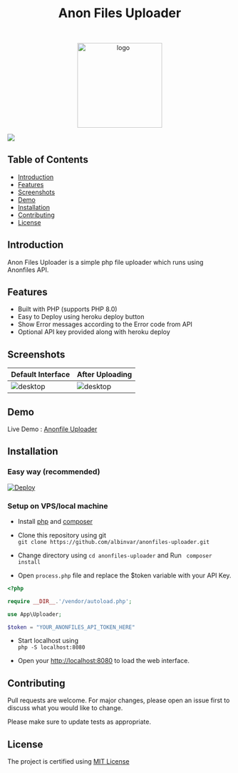 <h1 align="center"> Anon Files Uploader </h1> <br>
<p align="center">
  <a href="https://anonfiles.com/">
    <img src="https://i.ibb.co/kJY81TL/Anon-Files.png" alt="logo" width="190" border="0">
  </a>
</p>

<a href="https://anonfiles-uploader.herokuapp.com"><img src="http://heroku-badge.herokuapp.com/?app=anonfiles-uploader&style=flat&svg=1" /></a>

## Table of Contents

- [Introduction](#introduction)
- [Features](#features)
- [Screenshots](#screenshots)
- [Demo](#demo)
- [Installation](#installation)
- [Contributing](#contributing)
- [License](#license)

## Introduction

Anon Files Uploader is a simple php file uploader which runs using Anonfiles API. 

## Features

- Built with PHP (supports PHP 8.0)
- Easy to Deploy using heroku deploy button
- Show Error messages according to the Error code from API
- Optional API key provided along with heroku deploy

## Screenshots

|Default Interface|After Uploading|
|--|--|
|![desktop](https://i.ibb.co/8XPTDC8/IMG-20201219-090522.jpg)|![desktop](https://i.ibb.co/K96qn1j/IMG-20201219-090943.jpg)|


## Demo

Live Demo : <a href="https://anonfiles-uploader.herokuapp.com" target="_blank">Anonfile Uploader</a>

## Installation

### Easy way (recommended)

[![Deploy](https://www.herokucdn.com/deploy/button.svg)](https://heroku.com/deploy)

### Setup on VPS/local machine

* Install [php](https://www.php.net/downloads.php) and [composer](https://www.getcomposer.org)

* Clone this repository using git <br>
```git clone https://github.com/albinvar/anonfiles-uploader.git```

* Change directory using ```cd anonfiles-uploader``` and Run ``` composer install```

* Open ```process.php``` file and replace the $token variable with your API Key.

```php
<?php

require __DIR__.'/vendor/autoload.php';

use App\Uploader;

$token = "YOUR_ANONFILES_API_TOKEN_HERE"
```
* Start localhost using <br>```php -S localhost:8080```

* Open your [http://localhost:8080](http://localhost:8080) to load the web interface.

## Contributing

Pull requests are welcome. For major changes, please open an issue first to discuss what you would like to change.

Please make sure to update tests as appropriate.

## License

The project is certified using [MIT License](LICENSE)
